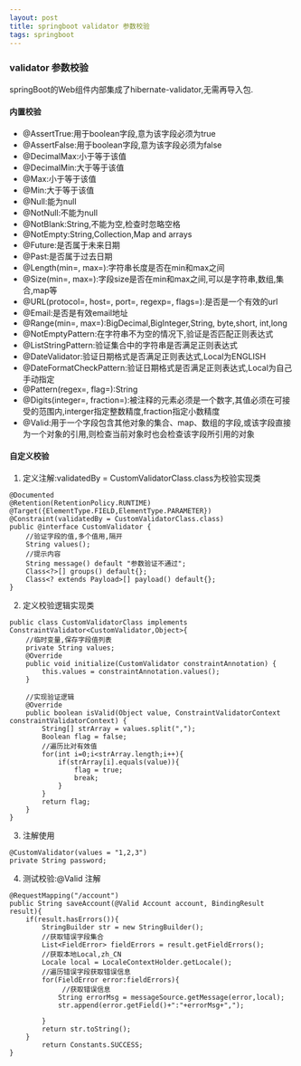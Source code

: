 ```yaml
---
layout: post
title: springboot validator 参数校验
tags: springboot
---
```


### validator 参数校验
springBoot的Web组件内部集成了hibernate-validator,无需再导入包.

#### 内置校验
* @AssertTrue:用于boolean字段,意为该字段必须为true
* @AssertFalse:用于boolean字段,意为该字段必须为false
* @DecimalMax:小于等于该值    
* @DecimalMin:大于等于该值     
* @Max:小于等于该值
* @Min:大于等于该值  
* @Null:能为null   
* @NotNull:不能为null
* @NotBlank:String,不能为空,检查时忽略空格
* @NotEmpty:String,Collection,Map and arrays
* @Future:是否属于未来日期
* @Past:是否属于过去日期
* @Length(min=, max=):字符串长度是否在min和max之间
* @Size(min=, max=):字段size是否在min和max之间,可以是字符串,数组,集合,map等
* @URL(protocol=, host=, port=, regexp=, flags=):是否是一个有效的url
* @Email:是否是有效email地址
* @Range(min=, max=):BigDecimal,BigInteger,String, byte,short, int,long
* @NotEmptyPattern:在字符串不为空的情况下,验证是否匹配正则表达式
* @ListStringPattern:验证集合中的字符串是否满足正则表达式
* @DateValidator:验证日期格式是否满足正则表达式,Local为ENGLISH
* @DateFormatCheckPattern:验证日期格式是否满足正则表达式,Local为自己手动指定
* @Pattern(regex=, flag=):String
* @Digits(integer=, fraction=):被注释的元素必须是一个数字,其值必须在可接受的范围内,interger指定整数精度,fraction指定小数精度  
* @Valid:用于一个字段包含其他对象的集合、map、数组的字段,或该字段直接为一个对象的引用,则检查当前对象时也会检查该字段所引用的对象


#### 自定义校验
1. 定义注解:validatedBy = CustomValidatorClass.class为校验实现类
```
@Documented
@Retention(RetentionPolicy.RUNTIME)
@Target({ElementType.FIELD,ElementType.PARAMETER})
@Constraint(validatedBy = CustomValidatorClass.class)
public @interface CustomValidator {
    //验证字段的值,多个值用,隔开
    String values();
    //提示内容
    String message() default "参数验证不通过";
    Class<?>[] groups() default{};
    Class<? extends Payload>[] payload() default{};
}
```

2. 定义校验逻辑实现类
```
public class CustomValidatorClass implements ConstraintValidator<CustomValidator,Object>{
    //临时变量,保存字段值列表
    private String values;
    @Override
    public void initialize(CustomValidator constraintAnnotation) {
        this.values = constraintAnnotation.values();
    }

    //实现验证逻辑
    @Override
    public boolean isValid(Object value, ConstraintValidatorContext constraintValidatorContext) {
        String[] strArray = values.split(",");
        Boolean flag = false;
        //遍历比对有效值
        for(int i=0;i<strArray.length;i++){
            if(strArray[i].equals(value)){
                flag = true;
                break;
            }
        }
        return flag;
    }
}
```

3. 注解使用
```
@CustomValidator(values = "1,2,3")
private String password;
```

4. 测试校验:@Valid 注解
```
@RequestMapping("/account")
public String saveAccount(@Valid Account account, BindingResult result){
    if(result.hasErrors()){
        StringBuilder str = new StringBuilder();
        //获取错误字段集合
        List<FieldError> fieldErrors = result.getFieldErrors();
        //获取本地Local,zh_CN
        Locale local = LocaleContextHolder.getLocale();
        //遍历错误字段获取错误信息
        for(FieldError error:fieldErrors){
             //获取错误信息
            String errorMsg = messageSource.getMessage(error,local);
            str.append(error.getField()+":"+errorMsg+",");

        }
        return str.toString();
    }
        return Constants.SUCCESS;
}
```